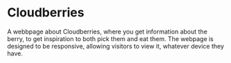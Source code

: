 # Cloudberries
A webbpage about Cloudberries, where you get information about the berry, to get inspiration to both pick them and eat them. The webpage is designed to be responsive, allowing visitors to view it, whatever device they have.
